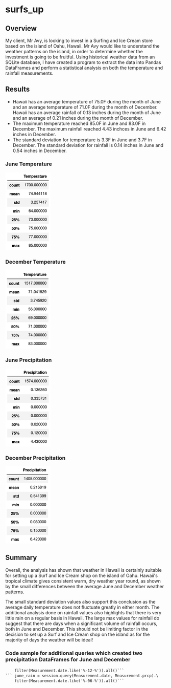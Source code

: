 # surfs_up
## Overview
My client, Mr Avy, is looking to invest in a Surfing and Ice Cream store based on the island of Oahu, Hawaii. Mr Avy would like to understand the weather patterns on the island, in order to determine whether the investment is going to be fruitful. Using historical weather data from an SQLite database, I have created a program to extract the data into Pandas DataFrames and perform a statistical analysis on both the temperature and rainfall measurements. 

## Results
- Hawaii has an average temperature of 75.0F during the month of June and an average temperature of 71.0F during the month of December. Hawaii has an average rainfall of 0.13 inches during the month of June and an average of 0.21 inches during the month of December.
- The maximum temperature reached 85.0F in June and 83.0F in December. The maximum rainfall reached 4.43 inchces in June and 6.42 inches in December.
- The standard deviation for temperature is 3.3F in June and 3.7F in December. The standard deviation for rainfall is 0.14 inches in June and 0.54 inches in December.

### June Temperature
![June_temp](https://github.com/luke-c-newell/surfs_up/blob/main/Resources/June_temp.png "June_temp.png")

### December Temperature
![December_temp](https://github.com/luke-c-newell/surfs_up/blob/main/Resources/December_temp.png "December_temp.png")

### June Precipitation
![June_rain](https://github.com/luke-c-newell/surfs_up/blob/main/Resources/June_rain.png "June_rain.png")

### December Precipitation
![December_rain](https://github.com/luke-c-newell/surfs_up/blob/main/Resources/December_rain.png "December_rain.png")

## Summary
Overall, the analysis has shown that weather in Hawaii is certainly suitable for setting up a Surf and Ice Cream shop on the island of Oahu. Hawaii's tropical climate gives consistent warm, dry weather year round, as shown by the small differences between the average June and December weather patterns. 

The small standard deviation values also support this conclusion as the average daily temperature does not fluctuate greatly in either month. The additional analysis done on rainfall values also highlights that there is very little rain on a regular basis in Hawaii. The large max values for rainfall do suggest that there are days when a significant volume of rainfall occurs, both in June and December. This should not be limiting factor in the decision to set up a Surf and Ice Cream shop on the island as for the majority of days the weather will be ideal! 

### Code sample for additional queries which created two precipitation DataFrames for June and December
``` december_rain = session.query(Measurement.date, Measurement.prcp).\
    filter(Measurement.date.like('%-12-%')).all()```
``` june_rain = session.query(Measurement.date, Measurement.prcp).\
    filter(Measurement.date.like('%-06-%')).all()```